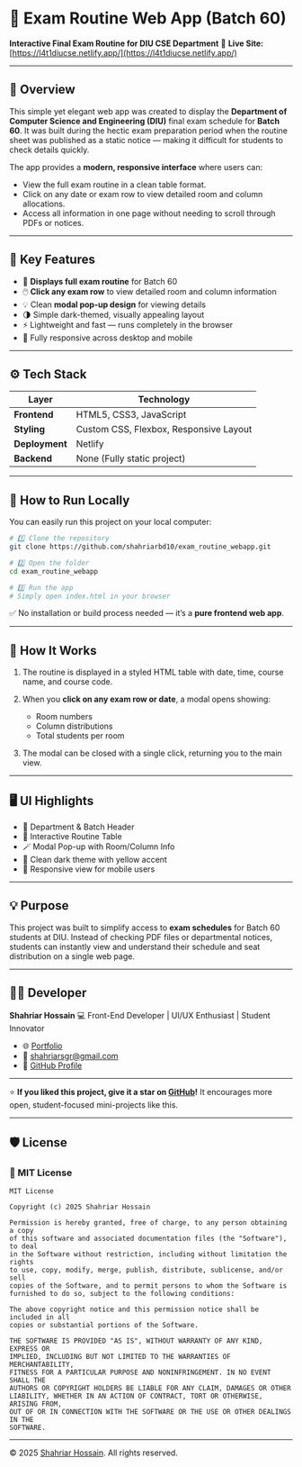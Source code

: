 # 🧾 Exam Routine Web App (Batch 60)

**Interactive Final Exam Routine for DIU CSE Department**
📍 **Live Site:** [https://l4t1diucse.netlify.app/](https://l4t1diucse.netlify.app/)

---

## 🧠 Overview

This simple yet elegant web app was created to display the **Department of Computer Science and Engineering (DIU)** final exam schedule for **Batch 60**.
It was built during the hectic exam preparation period when the routine sheet was published as a static notice — making it difficult for students to check details quickly.

The app provides a **modern, responsive interface** where users can:

* View the full exam routine in a clean table format.
* Click on any date or exam row to view detailed room and column allocations.
* Access all information in one page without needing to scroll through PDFs or notices.

---

## 🎯 Key Features

* 📅 **Displays full exam routine** for Batch 60
* 🖱️ **Click any exam row** to view detailed room and column information
* 💡 Clean **modal pop-up design** for viewing details
* 🌗 Simple dark-themed, visually appealing layout
* ⚡ Lightweight and fast — runs completely in the browser
* 📱 Fully responsive across desktop and mobile

---

## ⚙️ Tech Stack

| Layer          | Technology                             |
| -------------- | -------------------------------------- |
| **Frontend**   | HTML5, CSS3, JavaScript                |
| **Styling**    | Custom CSS, Flexbox, Responsive Layout |
| **Deployment** | Netlify                                |
| **Backend**    | None (Fully static project)            |

---

## 🚀 How to Run Locally

You can easily run this project on your local computer:

```bash
# 1️⃣ Clone the repository
git clone https://github.com/shahriarbd10/exam_routine_webapp.git

# 2️⃣ Open the folder
cd exam_routine_webapp

# 3️⃣ Run the app
# Simply open index.html in your browser
```

✅ No installation or build process needed — it’s a **pure frontend web app**.

---

## 🧩 How It Works

1. The routine is displayed in a styled HTML table with date, time, course name, and course code.
2. When you **click on any exam row or date**, a modal opens showing:

   * Room numbers
   * Column distributions
   * Total students per room
3. The modal can be closed with a single click, returning you to the main view.

---

## 🖥️ UI Highlights

* 🏫 Department & Batch Header
* 🧾 Interactive Routine Table
* 🪄 Modal Pop-up with Room/Column Info
* 🎨 Clean dark theme with yellow accent
* 📱 Responsive view for mobile users

---

## 💡 Purpose

This project was built to simplify access to **exam schedules** for Batch 60 students at DIU.
Instead of checking PDF files or departmental notices, students can instantly view and understand their schedule and seat distribution on a single web page.

---

## 👨‍💻 Developer

**Shahriar Hossain**
💻 Front-End Developer | UI/UX Enthusiast | Student Innovator

* 🌐 [Portfolio](https://shahriarbd10.github.io)
* 📧 [shahriarsgr@gmail.com](mailto:shahriarsgr@gmail.com)
* 🧱 [GitHub Profile](https://github.com/shahriarbd10)

---

⭐ **If you liked this project, give it a star on [GitHub](https://github.com/shahriarbd10/exam_routine_webapp)!**
It encourages more open, student-focused mini-projects like this.

---

## 🛡️ License

### 📄 MIT License

```
MIT License

Copyright (c) 2025 Shahriar Hossain

Permission is hereby granted, free of charge, to any person obtaining a copy
of this software and associated documentation files (the "Software"), to deal
in the Software without restriction, including without limitation the rights
to use, copy, modify, merge, publish, distribute, sublicense, and/or sell
copies of the Software, and to permit persons to whom the Software is
furnished to do so, subject to the following conditions:

The above copyright notice and this permission notice shall be included in all
copies or substantial portions of the Software.

THE SOFTWARE IS PROVIDED "AS IS", WITHOUT WARRANTY OF ANY KIND, EXPRESS OR
IMPLIED, INCLUDING BUT NOT LIMITED TO THE WARRANTIES OF MERCHANTABILITY,
FITNESS FOR A PARTICULAR PURPOSE AND NONINFRINGEMENT. IN NO EVENT SHALL THE
AUTHORS OR COPYRIGHT HOLDERS BE LIABLE FOR ANY CLAIM, DAMAGES OR OTHER
LIABILITY, WHETHER IN AN ACTION OF CONTRACT, TORT OR OTHERWISE, ARISING FROM,
OUT OF OR IN CONNECTION WITH THE SOFTWARE OR THE USE OR OTHER DEALINGS IN THE
SOFTWARE.
```

---

© 2025 [Shahriar Hossain](https://github.com/shahriarbd10). All rights reserved.
